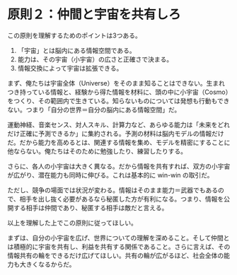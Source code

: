 # 原則２：仲間と宇宙を共有しろ

この原則を理解するためのポイントは3つある。

1. 「宇宙」とは脳内にある情報空間である。
2. 能力は、その宇宙（小宇宙）の広さと正確さで決まる。
3. 情報交換によって宇宙は拡張できる。

まず、俺たちは宇宙全体（Universe）をそのまま知ることはできない。生まれつき持っている情報と、経験から得た情報を材料に、頭の中に小宇宙（Cosmo）をつくり、その範囲内で生きている。知らないものについては発想も行動もできない。つまり「自分の世界＝自分の脳内にある情報空間」だ。

運動神経、音楽センス、対人スキル、計算力など、あらゆる能力は「未来をどれだけ正確に予測できるか」に集約される。予測の材料は脳内モデルの情報だけだ。だから能力を高めるとは、関連する情報を集め、モデルを精密にすることに他ならない。俺たちはそのために勉強したり、練習したりする。

さらに、各人の小宇宙は大きく異なる。だから情報を共有すれば、双方の小宇宙が広がり、潜在能力も同時に伸びる。これは基本的に win-win の取引だ。

ただし、競争の場面では状況が変わる。情報はそのまま能力＝武器でもあるので、相手を出し抜く必要があるなら秘匿した方が有利になる。つまり、情報を公開する相手は仲間であり、秘匿する相手は敵だと言える。


以上を理解した上でこの原則に従ってほしい。

まずは、自分の小宇宙を広げ、世界についての理解を深めること。そして仲間とは積極的に宇宙を共有し、利益を共有する関係であること。さらに言えば、その情報共有の輪をできるだけ広げてほしい。共有の輪が広がるほど、社会全体の能力も大きくなるからだ。
